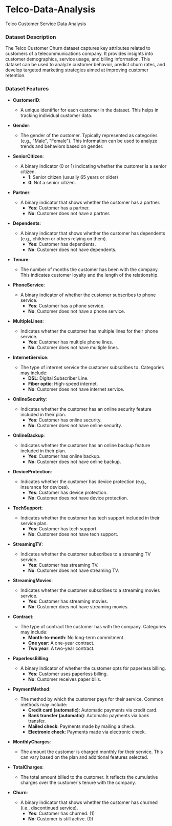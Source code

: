 # Telco-Data-Analysis
Telco Customer Service Data Analysis
### Dataset Description

The Telco Customer Churn dataset captures key attributes related to customers of a telecommunications company. It provides insights into customer demographics, service usage, and billing information. This dataset can be used to analyze customer behavior, predict churn rates, and develop targeted marketing strategies aimed at improving customer retention.

### Dataset Features

- **CustomerID**:
  - A unique identifier for each customer in the dataset. This helps in tracking individual customer data.

- **Gender**:
  - The gender of the customer. Typically represented as categories (e.g., "Male", "Female"). This information can be used to analyze trends and behaviors based on gender.

- **SeniorCitizen**:
  - A binary indicator (0 or 1) indicating whether the customer is a senior citizen.
    - **1**: Senior citizen (usually 65 years or older)
    - **0**: Not a senior citizen.

- **Partner**:
  - A binary indicator that shows whether the customer has a partner.
    - **Yes**: Customer has a partner.
    - **No**: Customer does not have a partner.

- **Dependents**:
  - A binary indicator that shows whether the customer has dependents (e.g., children or others relying on them).
    - **Yes**: Customer has dependents.
    - **No**: Customer does not have dependents.

- **Tenure**:
  - The number of months the customer has been with the company. This indicates customer loyalty and the length of the relationship.

- **PhoneService**:
  - A binary indicator of whether the customer subscribes to phone service.
    - **Yes**: Customer has a phone service.
    - **No**: Customer does not have a phone service.

- **MultipleLines**:
  - Indicates whether the customer has multiple lines for their phone service.
    - **Yes**: Customer has multiple phone lines.
    - **No**: Customer does not have multiple lines.

- **InternetService**:
  - The type of internet service the customer subscribes to. Categories may include:
    - **DSL**: Digital Subscriber Line.
    - **Fiber optic**: High-speed internet.
    - **No**: Customer does not have internet service.

- **OnlineSecurity**:
  - Indicates whether the customer has an online security feature included in their plan.
    - **Yes**: Customer has online security.
    - **No**: Customer does not have online security.

- **OnlineBackup**:
  - Indicates whether the customer has an online backup feature included in their plan.
    - **Yes**: Customer has online backup.
    - **No**: Customer does not have online backup.

- **DeviceProtection**:
  - Indicates whether the customer has device protection (e.g., insurance for devices).
    - **Yes**: Customer has device protection.
    - **No**: Customer does not have device protection.

- **TechSupport**:
  - Indicates whether the customer has tech support included in their service plan.
    - **Yes**: Customer has tech support.
    - **No**: Customer does not have tech support.

- **StreamingTV**:
  - Indicates whether the customer subscribes to a streaming TV service.
    - **Yes**: Customer has streaming TV.
    - **No**: Customer does not have streaming TV.

- **StreamingMovies**:
  - Indicates whether the customer subscribes to a streaming movies service.
    - **Yes**: Customer has streaming movies.
    - **No**: Customer does not have streaming movies.

- **Contract**:
  - The type of contract the customer has with the company. Categories may include:
    - **Month-to-month**: No long-term commitment.
    - **One year**: A one-year contract.
    - **Two year**: A two-year contract.

- **PaperlessBilling**:
  - A binary indicator of whether the customer opts for paperless billing.
    - **Yes**: Customer uses paperless billing.
    - **No**: Customer receives paper bills.

- **PaymentMethod**:
  - The method by which the customer pays for their service. Common methods may include:
    - **Credit card (automatic)**: Automatic payments via credit card.
    - **Bank transfer (automatic)**: Automatic payments via bank transfer.
    - **Mailed check**: Payments made by mailing a check.
    - **Electronic check**: Payments made via electronic check.

- **MonthlyCharges**:
  - The amount the customer is charged monthly for their service. This can vary based on the plan and additional features selected.

- **TotalCharges**:
  - The total amount billed to the customer. It reflects the cumulative charges over the customer's tenure with the company.

- **Churn**:
  - A binary indicator that shows whether the customer has churned (i.e., discontinued service).
    - **Yes**: Customer has churned. (1)
    - **No**: Customer is still active. (0)
